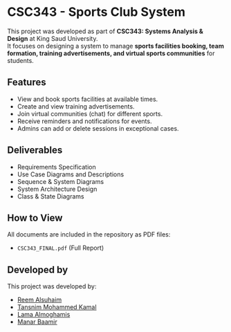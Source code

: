 # CSC343 - Sports Club System

This project was developed as part of **CSC343: Systems Analysis & Design** at King Saud University.  
It focuses on designing a system to manage **sports facilities booking, team formation, training advertisements, and virtual sports communities** for students.

## Features
- View and book sports facilities at available times.
- Create and view training advertisements.
- Join virtual communities (chat) for different sports.
- Receive reminders and notifications for events.
- Admins can add or delete sessions in exceptional cases.

## Deliverables
- Requirements Specification
- Use Case Diagrams and Descriptions
- Sequence & System Diagrams
- System Architecture Design
- Class & State Diagrams

## How to View
All documents are included in the repository as PDF files:
- `CSC343_FINAL.pdf` (Full Report)

## Developed by
This project was developed by:  
- [Reem Alsuhaim](https://github.com/Reem-Alsuhaim)
- [Tansnim Mohammed Kamal]()  
- [Lama Almoghamis]()  
- [Manar Baamir]()
